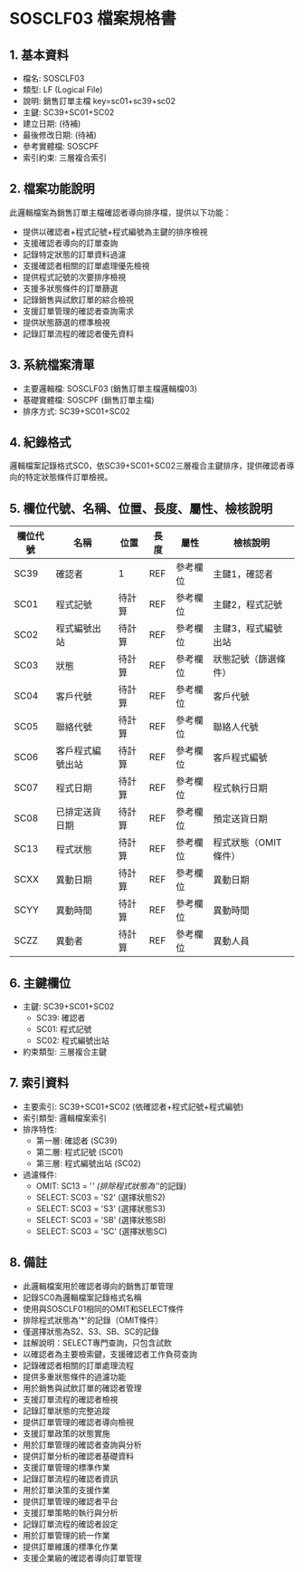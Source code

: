 # SOSCLF03 檔案規格書

## 1. 基本資料
- 檔名: SOSCLF03
- 類型: LF (Logical File)
- 說明: 銷售訂單主檔 key=sc01+sc39+sc02
- 主鍵: SC39+SC01+SC02
- 建立日期: (待補)
- 最後修改日期: (待補)
- 參考實體檔: SOSCPF
- 索引約束: 三層複合索引

## 2. 檔案功能說明
此邏輯檔案為銷售訂單主檔確認者導向排序檔，提供以下功能：
- 提供以確認者+程式記號+程式編號為主鍵的排序檢視
- 支援確認者導向的訂單查詢
- 記錄特定狀態的訂單資料過濾
- 支援確認者相關的訂單處理優先檢視
- 提供程式記號的次要排序檢視
- 支援多狀態條件的訂單篩選
- 記錄銷售與試飲訂單的綜合檢視
- 支援訂單管理的確認者查詢需求
- 提供狀態篩選的標準檢視
- 記錄訂單流程的確認者優先資料

## 3. 系統檔案清單
- 主要邏輯檔: SOSCLF03 (銷售訂單主檔邏輯檔03)
- 基礎實體檔: SOSCPF (銷售訂單主檔)
- 排序方式: SC39+SC01+SC02

## 4. 紀錄格式
邏輯檔案記錄格式SC0，依SC39+SC01+SC02三層複合主鍵排序，提供確認者導向的特定狀態條件訂單檢視。

## 5. 欄位代號、名稱、位置、長度、屬性、檢核說明
| 欄位代號 | 名稱 | 位置 | 長度 | 屬性 | 檢核說明 |
|----------|------|------|------|------|----------|
| SC39 | 確認者 | 1 | REF | 參考欄位 | 主鍵1，確認者 |
| SC01 | 程式記號 | 待計算 | REF | 參考欄位 | 主鍵2，程式記號 |
| SC02 | 程式編號出站 | 待計算 | REF | 參考欄位 | 主鍵3，程式編號出站 |
| SC03 | 狀態 | 待計算 | REF | 參考欄位 | 狀態記號（篩選條件） |
| SC04 | 客戶代號 | 待計算 | REF | 參考欄位 | 客戶代號 |
| SC05 | 聯絡代號 | 待計算 | REF | 參考欄位 | 聯絡人代號 |
| SC06 | 客戶程式編號出站 | 待計算 | REF | 參考欄位 | 客戶程式編號 |
| SC07 | 程式日期 | 待計算 | REF | 參考欄位 | 程式執行日期 |
| SC08 | 已排定送貨日期 | 待計算 | REF | 參考欄位 | 預定送貨日期 |
| SC13 | 程式狀態 | 待計算 | REF | 參考欄位 | 程式狀態（OMIT條件） |
| SCXX | 異動日期 | 待計算 | REF | 參考欄位 | 異動日期 |
| SCYY | 異動時間 | 待計算 | REF | 參考欄位 | 異動時間 |
| SCZZ | 異動者 | 待計算 | REF | 參考欄位 | 異動人員 |

## 6. 主鍵欄位
- 主鍵: SC39+SC01+SC02
  - SC39: 確認者
  - SC01: 程式記號
  - SC02: 程式編號出站
- 約束類型: 三層複合主鍵

## 7. 索引資料
- 主要索引: SC39+SC01+SC02 (依確認者+程式記號+程式編號)
- 索引類型: 邏輯檔案索引
- 排序特性: 
  - 第一層: 確認者 (SC39)
  - 第二層: 程式記號 (SC01)
  - 第三層: 程式編號出站 (SC02)
- 過濾條件:
  - OMIT: SC13 = '*' (排除程式狀態為'*'的記錄)
  - SELECT: SC03 = 'S2' (選擇狀態S2)
  - SELECT: SC03 = 'S3' (選擇狀態S3)
  - SELECT: SC03 = 'SB' (選擇狀態SB)
  - SELECT: SC03 = 'SC' (選擇狀態SC)

## 8. 備註
- 此邏輯檔案用於確認者導向的銷售訂單管理
- 記錄SC0為邏輯檔案記錄格式名稱
- 使用與SOSCLF01相同的OMIT和SELECT條件
- 排除程式狀態為'*'的記錄（OMIT條件）
- 僅選擇狀態為S2、S3、SB、SC的記錄
- 註解說明：SELECT專門查詢，只包含試飲
- 以確認者為主要檢索鍵，支援確認者工作負荷查詢
- 記錄確認者相關的訂單處理流程
- 提供多重狀態條件的過濾功能
- 用於銷售與試飲訂單的確認者管理
- 支援訂單流程的確認者檢視
- 記錄訂單狀態的完整追蹤
- 提供訂單管理的確認者導向檢視
- 支援訂單政策的狀態實施
- 用於訂單管理的確認者查詢與分析
- 提供訂單分析的確認者基礎資料
- 支援訂單管理的標準作業
- 記錄訂單流程的確認者資訊
- 用於訂單決策的支援作業
- 提供訂單管理的確認者平台
- 支援訂單策略的執行與分析
- 記錄訂單流程的確認者設定
- 用於訂單管理的統一作業
- 提供訂單維護的標準化作業
- 支援企業級的確認者導向訂單管理 